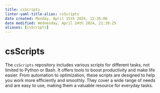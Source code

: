 ```yaml
---
title: csScripts
linter-yaml-title-alias: csScripts
date created: Monday, April 15th 2024, 12:35:06
date modified: Wednesday, April 24th 2024, 21:39:25
aliases: [csScripts]
---
```


# csScripts

The `csScripts` repository includes various scripts for different tasks, not limited to Python or Bash. It offers tools to boost productivity and make life easier. From automation to optimization, these scripts are designed to help you work more efficiently and smoothly. They cover a wide range of needs and are easy to use, making them a valuable resource for everyday tasks.

